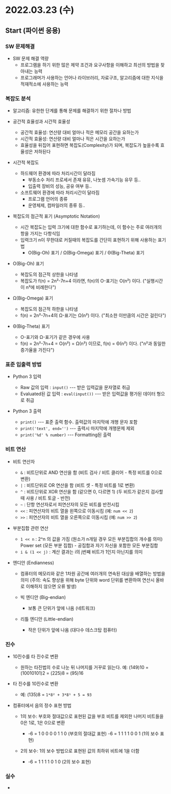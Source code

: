 # 2022.03.23 (수)

## Start (파이썬 응용)



### SW 문제해결

- SW 문제 해결 역량
  - 프로그램을 하기 위한 많은 제약 조건과 요구사항을 이해하고 최선의 방법을 찾아내는 능력
  - 프로그래머가 사용하는 언어나 라이브러리, 자료구조, 알고리즘에 대한 지식을 적재적소에 사용하는 능력




### 복잡도 분석

- 알고리즘: 유한한 단계를 통해 문제를 해결하기 위한 절차나 방법
- 공간적 효율성과 시간적 효율성
  - 공간적 효율성: 연산량 대비 얼마나 적은 메모리 공간을 요하는가
  - 시간적 효율성: 연산량 대비 얼마나 적은 시간을 요하는가
  - 효율성을 뒤집어 표현하면 복잡도(Complexity)가 되며, 복잡도가 높을수록 효율성은 저하된다

- 시간적 복잡도
  - 하드웨어 환경에 따라 처리시간이 달라짐
    - 부동소수 처리 프로세서 존재 유뮤, 나눗셈 가속기능 유무 등..
    - 입출력 장비의 성능, 공유 여부 등..
  - 소프트웨어 환경에 따라 처리시간이 달라짐
    - 프로그램 언어의 종류
    - 운영체제, 컴파일러의 종류 등..

- 복잡도의 점근적 표기 (Asymptotic Notation)
  - 시간 복잡도는 입력 크기에 대한 함수로 표기하는데, 이 함수는 주로 여러개의 항을 가지는 다항식임
  - 입력크기 n이 무한대로 커질때의 복잡도를 간단히 표현하기 위해 사용하는 표기법
    - O(Big-Oh) 표기  /  Ω(Big-Omega) 표기  /  Θ(Big-Theta) 표기

- O(Big-Oh) 표기
  - 복잡도의 점근적 상한을 나타냄
  - 복잡도가 f(n) = 2n²-7n+4 이라면, f(n)의 O-표기는 O(n²) 이다. ("실행시간이 n²에 비례한다")

- Ω(Big-Omega) 표기
  - 복잡도의 점근적 하한을 나타냄
  - f(n) = 2n²-7n+4의 Ω-표기는 Ω(n²) 이다. ("최소한 이만큼의 시간은 걸린다")

- Θ(Big-Theta) 표기
  - O-표기와 Ω-표기가 같은 경우에 사용
  - f(n) = 2n²-7n+4 = O(n²) = Ω(n²) 이므로, f(n) = Θ(n²) 이다. ("n²과 동일한 증가율을 가진다")





### 표준 입출력 방법

- Python 3 입력
  - Raw 값의 입력 : `input()`   ---   받은 입력값을 문자열로 취급
  - Evaluated된 값 입력 : `eval(input())`   ---   받은 입력값을 평가된 데이터 형으로 취급

- Python 3 출력
  - `print()`   ---   표준 출력 함수. 출력값의 마지막에 개행 문자 포함
  - `print('text', end='')`   ---   출력시 마지막에 개행문제 제외
  - `print('%d' % number)`   ---   Formatting된 출력




### 비트 연산

- 비트 연산자
  - `&` : 비트단위로 AND 연산을 함 (비트 검사 / 비트 클리어 - 특정 비트를 0으로 변환)
  - `|` : 비트단위로 OR 연산을 함 (비트 셋 - 특정 비트를 1로 변환)
  - `^` : 비트단위로 XOR 연산을 함 (같으면 0, 다르면 1) (두 비트가 같은지 검사할때 사용 / 비트 토글 - 반전)
  - `~` : 단항 연산자로서 피연산자의 모든 비트를 반전시킴
  - `<<` : 피연산자의 비트 열을 왼쪽으로 이동시킴 (예: `num << 2`)
  - `>>` : 피연산자의 비트 열을 오른쪽으로 이동시킴 (예: `num >> 2`)

- 부분집합 관련 연산
  - `1 << n` : 2^n 의 값을 가짐 (원소가 n개일 경우 모든 부분집합의 개수를 의미)
    Power set (모든 부분 집합) - 공집합과 자기 자신을 포함한 모든 부분집합
  - `i & (1 << j)` : 계산 결과는 i의 j번째 비트가 1인지 아닌지를 의미

- 엔디안 (Endianness)
  - 컴퓨터의 메모리와 같은 1차원 공간에 여러개의 연속된 대상을 배열하는 방법을 의미
    (주의: 속도 향상을 위해 byte 단위와 word 단위를 변환하여 연산시 올바로 이해하지 않으면 오류 발생)
  - 빅 엔디안 (Big-endian)
    - 보통 큰 단위가 앞에 나옴 (네트워크)

  - 리틀 엔디안 (Little-endian)
    - 작은 단위가 앞에 나옴 (대다수 데스크탑 컴퓨터)




### 진수

- 10진수를 타 진수로 변환
  - 원하는 타진법의 수로 나눈 뒤 나머지를 거꾸로 읽는다.
    예: (149)10 = (10010101)2 = (225)8 = (95)16

- 타 진수를 10진수로 변환
  - 예: (135)8 = `1*8² + 3*8¹ + 5 = 93`

- 컴퓨터에서 음의 정수 표현 방법
  - 1의 보수: 부호와 절대값으로 표현된 값을 부호 비트를 제외한 나머지 비트들을 0은 1로, 1은 0으로 변환
    - -6 = 1 0 0 0 0 1 1 0 (부호의 절대값 표현)
      -6 = 1 1 1 1 0 0 1 (1의 보수 표현)

  - 2의 보수: 1의 보수 방법으로 표현된 값의 최하위 비트에 1을 더함
    - -6 = 1 1 1 1 0 1 0 (2의 보수 표현)




### 실수

- 
